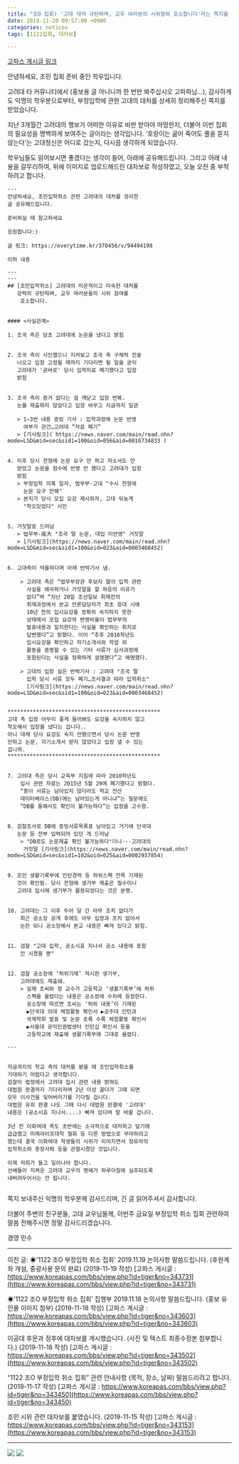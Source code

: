 ```yaml
---
title: "조O 집회) '고대 대처 규탄하며, 교우 여러분의 시위참여 호소합니다'라는 쪽지를 받아 공유해드립니다. (11.20 부착 예정인 대자보 이미지 첨부) "
date: 2019-11-20 09:57:00 +0900
categories: notices
tags: [1122집회, 대자보]

---
```

[고파스 게시글 링크](https://www.koreapas.com/bbs/view.php?id=tiger&page=1&sn1=&divpage=64&sn=off&ss=on&sc=on&select_arrange=headnum&desc=asc&no=343791)


안녕하세요, 조민 집회 준비 중인 학우입니다. 

고려대 타 커뮤니티에서 (홍보용 글 아니니까 한 번만 봐주십시오 고파파님...), 
감사하게도 익명의 학우분으로부터, 부정입학에 관한 고대의 대처를 상세히 정리해주신 쪽지를 받았습니다.

지난 3개월간 고려대의 행보가 어떠한 이유로 비판 받아야 마땅한지,
더불어 이번 집회의 필요성을 명백하게 보여주는 글이라는 생각입니다.
‘호랑이는 굶어 죽어도 풀을 뜯지 않는다’는 고대정신은 어디로 갔는지, 다시끔 생각하게 되었습니다. 

학우님들도 읽어보시면 좋겠다는 생각이 들어, 아래에 공유해드립니다. 
그리고 아래 내용을 갈무리하여, 위에 이미지로 업로드해드린 대자보로 작성하였고, 
오늘 오전 중 부착하려고 합니다.



```
---
안녕하세요, 조민입학취소 관련 고려대의 대처를 정리한 
글 공유해드립니다.

준비하실 때 참고하세요

응원합니다:)

글 링크: https://everytime.kr/370456/v/94494198

이하 내용

---
---
## [조민입학취소] 고려대의 미온적이고 미숙한 대처를 
   강력히 규탄하며, 교우 여러분들의 시위 참여를 
    호소합니다.


#### <사실관계>

1. 조국 측은 당초 고려대에 논문을 냈다고 밝힘


2. 조국 측이 시인했으니 지켜보고 조국 측 구체적 진술 
   나오고 입장 고정될 때까지 기다리면 될 일을 굳이 
   고려대가 '곧바로' 당시 입학자료 폐기했다고 입장 
   밝힘


3. 조국 측이 증거 없다는 걸 깨닫고 입장 번복. 
   논물 제출하지 않았다고 입장 바꾸고 지금까지 일관

   > 1~3번 내용 증빙 기사 : 입학과정에 논문 반영 
     여부가 관건…고려대 “자료 폐기”
   > [기사링크]( https://news.naver.com/main/read.nhn?mode=LSD&mid=sec&sid1=100&oid=056&aid=0010734833 )


4. 이후 당시 전형에 논문 요구 안 하고 자소서도 안 
   받았고 논문을 점수에 반영 안 했다고 고려대가 입장 
   밝힘
   > 부정입학 의혹 일자, 법무부·고대 "수시 전형에 
     논문 요구 안해"
   > 본지가 당시 모집 요강 제시하자, 고대 뒤늦게
     "착오있었다" 시인


5. 거짓말로 드러남
   > 법무부·高大 "조국 딸 논문, 대입 미반영" 거짓말
   > [기사링크](https://news.naver.com/main/read.nhn?mode=LSD&mid=sec&sid1=100&oid=023&aid=0003468452)


6. 고대측이 억울하다며 아래 반박기사 냄.

    > 고려대 측은 “법무부장관 후보자 딸의 입학 관련
      사실을 왜곡하거나 거짓말을 할 하등의 이유가 
      없다”며 “지난 20일 조선일보 취재진의 
      취재과정에서 본교 언론담당자가 최초 응대 시에 
      10년 전의 입시요강을 정확히 숙지하지 못한 
      상태에서 모집 요강의 반영비율이 법무부의 
      발표내용과 일치한다는 사실을 확인하는 취지로 
      답변했다”고 밝혔다. 이어 “추후 2010학년도 
      입시요강을 확인하고 자기소개서와 학업 외 
      활동을 증명할 수 있는 기타 서류가 심사과정에 
      포함된다는 사실을 정확하게 설명했다”고 해명했다.

    > 고대의 입장 실은 반박기사 : 고려대 "조국 딸 
      입학 당시 서류 모두 폐기…조사결과 따라 입학취소" 
      [기사링크](https://news.naver.com/main/read.nhn?mode=LSD&mid=sec&sid1=100&oid=023&aid=0003468452)


************************************************
고대 측 입장 아무리 좋게 들어봐도 요강을 숙지하지 않고 
착오해서 입장을 냈다는 겁니다.. 
아니 대체 당시 요강도 숙지 안했으면서 당시 논문 반영 
안하고 논문, 자기소개서 받지 않았다고 입장 낼 수 있는 
겁니까.
************************************************


7. 고려대 측은 당시 교육부 지침에 따라 2010학년도 
    입시 관련 자료는 2015년 5월 29에 폐기했다고 밝혔다.
    “종이 서류는 남아있지 않더라도 학교 전산 
    데이터베이스(DB)에는 남아있는게 아니냐”는 질문에도
    “DB를 통해서도 확인이 불가능하다”는 입장을 고수함.


8. 검찰조사로 DB에 증빙서류목록표 남아있고 거기에 단국대
   논문 등 전부 입력되어 있던 게 드러남
    > "DB로도 논문제출 확인 불가능하다"더니···고려대의
     거짓말 [기사링크](https://news.naver.com/main/read.nhn?mode=LSD&mid=sec&sid1=102&oid=025&aid=0002937854)


9. 조민 생활기록부에 인턴경력 등 허위스펙 잔뜩 기재된
   것이 확인됨. 당시 전형에 생기부 제출은 필수이니 
   고려대 입시에 생기부가 활용되었다는 것은 분명.


10. 고려대는 그 이후 두어 달 간 아무 조치 없다가 
    최근 공소장 공개 후에도 아무 입장과 조치 없어서
    논란 되니 공소장에서 본교 내용은 빠져 있다고 밝힘.


11. 검찰 "고대 입학, 공소시효 지나서 공소 내용에 포함 
    안 시켰을 뿐"


12. 검찰 공소장에 ‘허위기재’ 적시한 생기부, 
    고려대에도 제출돼.
    > 실제 조씨와 정 교수가 고등학교 ‘생활기록부’에 허위 
      스펙을 올렸다는 내용은 공소장에 수차례 등장한다. 
      공소장에 따르면 조씨는 ‘허위 내용’이 기재된 
      ▶단국대 의대 체험활동 확인서 ▶공주대 인턴과 
      국제학회 발표 및 논문 초록 수록 체험활동 확인서
      ▶서울대 공익인권법센터 인턴십 확인서 등을 
      고등학교에 제출해 생활기록부에 그대로 올렸다.

---


지금까지의 학교 측의 대처를 봤을 때 조민입학취소를 
기대하기 어렵다고 생각합니다.
검찰이 법정에서 고려대 입시 관련 내용 밝혀도
대법원 판결까지 기다리자며 2년 이상 끌다가 그때 되면 
모두 이사건을 잊어버리기를 기다릴 겁니다.
대법원 유죄 판결 나도 그때 다시 대법원 판결에 '고려대' 
내용은 (공소시효 지나서....) 빠져 있다며 말 바꿀 겁니다.

3년 전 이화여대 측도 초반에는 소극적으로 대처하고 덮기에 
급급했고 미래라이프대학 철회 등 다른 방법으로 무마하려고 
했는데 결국 이화여대 학생들의 시위가 이어지면서 정유라의
입학취소와 총장사퇴 등을 관철시켰던 것입니다.

이제 저희가 들고 일어나야 합니다.
선배들이 지켜온 고려대 교우의 명예가 하루아침에 실추되도록
내버려두어서는 안 됩니다.


```


쪽지 보내주신 익명의 학우분께 감사드리며,
긴 글 읽어주셔서 감사합니다.

더불어 주변의 친구분들, 고대 교우님들께, 
이번주 금요일 부정입학 취소 집회 관련하여 말씀 전해주시면 정말 감사드리겠습니다. 



경영 민수

---

이전 글:
◉'1122 조O 부정입학 취소 집회' 2019.11.19 논의사항 말씀드립니다. (후원계좌 개설, 중광사용 문의 완료) (2019-11-19 작성)
[고파스 게시글 : https://www.koreapas.com/bbs/view.php?id=tiger&no=343731](https://www.koreapas.com/bbs/view.php?id=tiger&no=343731)

◉’1122 조O 부정입학 취소 집회’ 집행부 2019.11.18 논의사항 말씀드립니다. (홍보 유인물 이미지 첨부) (2019-11-18 작성)
[고파스 게시글 : https://www.koreapas.com/bbs/view.php?id=tiger&no=343603](https://www.koreapas.com/bbs/view.php?id=tiger&no=343603)

이공대 후문과 정후에 대자보를 게시했습니다. (사진 및 텍스트 최종수정본 첨부합니다.) (2019-11-18 작성)
[고파스 게시글 : https://www.koreapas.com/bbs/view.php?id=tiger&no=343502](https://www.koreapas.com/bbs/view.php?id=tiger&no=343502)

“1122 조O 부정입학 취소 집회” 관련 안내사항 (목적, 장소, 날짜) 말씀드리려고 합니다. (2019-11-17 작성)
[고파스 게시글 : https://www.koreapas.com/bbs/view.php?id=tiger&no=343450](https://www.koreapas.com/bbs/view.php?id=tiger&no=343450)

조민 시위 관련 대자보를 붙였습니다. (2019-11-15 작성)
[고파스 게시글 : https://www.koreapas.com/bbs/view.php?id=tiger&no=343153](https://www.koreapas.com/bbs/view.php?id=tiger&no=343153)


----
![](/asset/image/wp03-01.jpg) 
![](/asset/image/wp03-02.jpg) 
